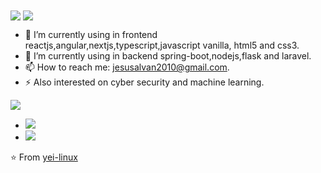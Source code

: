 <img align="center" src="https://1.bp.blogspot.com/-6cl0kGMJrg4/Xayk8aF-4fI/AAAAAAAA3zY/JEtz7bFNi-Q93rBRLChBAX3AyISuZMqzQCLcBGAsYHQ/s640/moon-walk.gif"/>

<img align="center" src="https://github.com/saviomartin/saviomartin/blob/master/assets/about.png?raw=true"/>

- 🔭 I’m currently using in frontend reactjs,angular,nextjs,typescript,javascript vanilla, html5 and css3.
- 🌱 I’m currently using in backend spring-boot,nodejs,flask and laravel.
- 📫 How to reach me: jesusalvan2010@gmail.com.
- ⚡ Also interested on cyber security and machine learning.

<img align="center" src="https://github.com/saviomartin/saviomartin/blob/master/assets/connect.png?raw=true"/>

- <a href="jesusalvan2010@gmail.com"><img src="https://www.latercera.com/resizer/9qfLGbQH-EPgKgqAtTVtND-FB0U=/900x600/smart/cloudfront-us-east-1.images.arcpublishing.com/copesa/PFUM3DDWHJG4RE56PL277TA7NA.jpg"/></a>
- <a href="https://www.facebook.com/jesus.alvan.1"><img src="https://lh3.googleusercontent.com/proxy/GzOQdrVxNMAGZIAWCQtLHR3T8JRaRqBmtc9zllaAe-tTQXYMIfJy9O2am_xtC5uEZYkIeaX0_W63xjOWV984brSnK86Z5Ga0IyJvfzme-9HnNIWpf0aykD2_yfOIoLIz9NPZanaEWOWfu2mPRkjkDy0"/></a>

⭐️ From [yei-linux](https://github.com/Yei-Linux)

